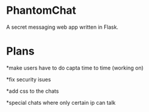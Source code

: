 # PhantomChat
A secret messaging web app written in Flask.

# Plans

*make users have to do capta time to time (working on)

*fix security isues

*add css to the chats

*special chats where only certain ip can talk
